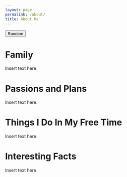 ```yaml
---
layout: page
permalink: /about/
title: About Me
---
```

<html>
<html lang="en">
<head>
    <meta charset="UTF-8">
    <meta name="viewport" content="width=device-width, initial-scale=1.0">
</head>
<body>
    <div>
        <button>Random</button>
        <h1>Family</h1>
        <div id="family"><p>Insert text here.</p>
        <h1>Passions and Plans</h1>
        <div id="passions"><p>Insert text here.</p>
        <h1>Things I Do In My Free Time</h1>
        <div id ="things"><p>Insert text here.</p>
        <h1>Interesting Facts</h1>
        <div id ="interesting"><p>Insert text here.</p>
    </div>
    <script> 
    <a class='btn' href="https://www.google.com/imgres?q=dog&imgurl=https%3A%2F%2Fi.natgeofe.com%2Fn%2F4f5aaece-3300-41a4-b2a8-ed2708a0a27c%2Fdomestic-dog_thumb_square.jpg&imgrefurl=https%3A%2F%2Fwww.nationalgeographic.com%2Fanimals%2Fmammals%2Ffacts%2Fdomestic-dog&docid=VGirYKV8sLnrzM&tbnid=V_rIzURDXXmHDM&vet=12ahUKEwj_2POFiKqIAxW7kO4BHTmWCA0QM3oECGsQAA..i&w=3072&h=3072&hcb=2&ved=2ahUKEwj_2POFiKqIAxW7kO4BHTmWCA0QM3oECGsQAA">Link</a>
    var family = document.getButtonById('family')
        family.style.marginBottom ='20px'
    var passions =  document.getButtonById('passions')
        passions.style.marginBottom = '20px'
     var things =  document.getButtonById('things')
        things.style.marginBottom = '20px'
     var interesting =  document.getButtonById('interesting')
        interesting.style.marginBottom = '20px'
    </script>
</body>
</html>



    